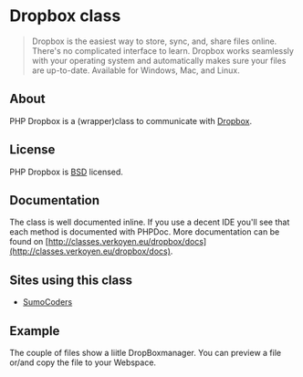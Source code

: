 # Dropbox class

> Dropbox is the easiest way to store, sync, and, share files online. There's no complicated interface to learn. Dropbox works seamlessly with your operating system and automatically makes sure your files are up-to-date. Available for Windows, Mac, and Linux.

## About

PHP Dropbox is a (wrapper)class to communicate with [Dropbox](http://dropbox.com).

## License

PHP Dropbox is [BSD](http://classes.verkoyen.eu/overview/bsd) licensed.

## Documentation

The class is well documented inline. If you use a decent IDE you'll see that each method is documented with PHPDoc.
More documentation can be found on [http://classes.verkoyen.eu/dropbox/docs](http://classes.verkoyen.eu/dropbox/docs).

## Sites using this class

* [SumoCoders](http://www.sumocoders.be)

## Example
The couple of files show a liitle DropBoxmanager. You can preview a file or/and copy the file to your Webspace.
